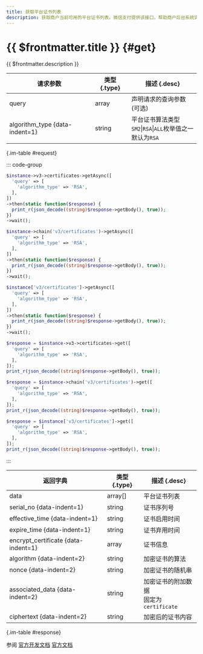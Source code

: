 ```yaml
---
title: 获取平台证书列表
description: 获取商户当前可用的平台证书列表。微信支付提供该接口，帮助商户后台系统实现平台证书的平滑更换。
---
```


# {{ $frontmatter.title }} {#get}

{{ $frontmatter.description }}

| 请求参数 | 类型 {.type} | 描述 {.desc}
| -- | -- | --
| query | array | 声明请求的查询参数(可选)
| algorithm_type {data-indent=1} | string |平台证书算法类型<br/>`SM2`\|`RSA`\|`ALL`枚举值之一<br/>默认为`RSA`

{.im-table #request}

::: code-group

```php [异步纯链式]
$instance->v3->certificates->getAsync([
  'query' => [
    'algorithm_type' => 'RSA',
  ],
])
->then(static function($response) {
  print_r(json_decode((string)$response->getBody(), true));
})
->wait();
```

```php [异步声明式]
$instance->chain('v3/certificates')->getAsync([
  'query' => [
    'algorithm_type' => 'RSA',
  ],
])
->then(static function($response) {
  print_r(json_decode((string)$response->getBody(), true));
})
->wait();
```

```php [异步属性式]
$instance['v3/certificates']->getAsync([
  'query' => [
    'algorithm_type' => 'RSA',
  ],
])
->then(static function($response) {
  print_r(json_decode((string)$response->getBody(), true));
})
->wait();
```

```php [同步纯链式]
$response = $instance->v3->certificates->get([
  'query' => [
    'algorithm_type' => 'RSA',
  ],
]);
print_r(json_decode((string)$response->getBody(), true));
```

```php [同步声明式]
$response = $instance->chain('v3/certificates')->get([
  'query' => [
    'algorithm_type' => 'RSA',
  ],
]);
print_r(json_decode((string)$response->getBody(), true));
```

```php [同步属性式]
$response = $instance['v3/certificates']->get([
  'query' => [
    'algorithm_type' => 'RSA',
  ],
]);
print_r(json_decode((string)$response->getBody(), true));
```
:::

| 返回字典 | 类型 {.type} | 描述 {.desc}
| -- | -- | --
| data | array[] | 平台证书列表
| serial_no {data-indent=1} | string | 证书序列号
| effective_time {data-indent=1} | string | 证书启用时间
| expire_time {data-indent=1} | string | 证书弃用时间
| encrypt_certificate {data-indent=1} | array | 证书信息
| algorithm {data-indent=2} | string | 加密证书的算法
| nonce {data-indent=2} | string | 加密证书的随机串
| associated_data {data-indent=2} | string | 加密证书的附加数据<br/>固定为`certificate`
| ciphertext {data-indent=2} | string | 加密后的证书内容

{.im-table #response}

参阅 [官方开发文档](https://wechatpay-api.gitbook.io/wechatpay-api-v3/jie-kou-wen-dang/ping-tai-zheng-shu) [官方文档](https://pay.weixin.qq.com/wiki/doc/apiv3/wxpay/ecommerce/applyments/chapter3_3.shtml)
